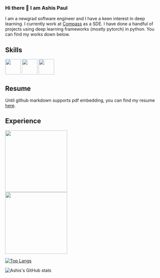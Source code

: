 ### Hi there 👋 I am Ashis Paul
I am a newgrad software engineer and I have a keen interest in deep learning. I currently work at <a href="https://www.compass.com/">Compass</a> as a SDE. I have done a handful of projects using deep learning frameworks (mostly pytorch) in python. You can find my works down below.

## Skills
<div>
<a href="https://www.python.org/"><img src="https://user-images.githubusercontent.com/31564734/121515289-ab753100-ca0a-11eb-8674-0ce7508d3b5b.png" width="50px"></img></a>
<a href="https://pytorch.org/"><img src="https://user-images.githubusercontent.com/31564734/121514394-98ae2c80-ca09-11eb-865f-c64044d9595b.png" width="50px"></img></a>
<a href="https://www.cplusplus.com/"><img src="https://user-images.githubusercontent.com/31564734/121515036-53d6c580-ca0a-11eb-8fdc-4d8c49a42099.png" width="50px"></img></a>
</div>

## Resume
Until github markdown supports pdf embedding, you can find my resume <a href="https://github.com/ashis0013/ashis0013/files/6630852/CV.pdf">here</a>.

## Experience
<div>
<img src="https://user-images.githubusercontent.com/31564734/121517649-40792980-ca0d-11eb-94f0-41d0187266b2.gif" width="200px"></img>
</div>
<div>
<img src="https://user-images.githubusercontent.com/31564734/121518587-458aa880-ca0e-11eb-9622-ed1866d52c18.gif" width="200px"></img>
</div>


[![Top Langs](https://github-readme-stats.vercel.app/api/top-langs/?username=ashis0013&layout=compact&theme=tokyonight)](https://github.com/ashis0013/github-readme-stats)

![Ashis's GitHub stats](https://github-readme-stats.vercel.app/api?username=ashis0013&show_icons=true&theme=tokyonight)


